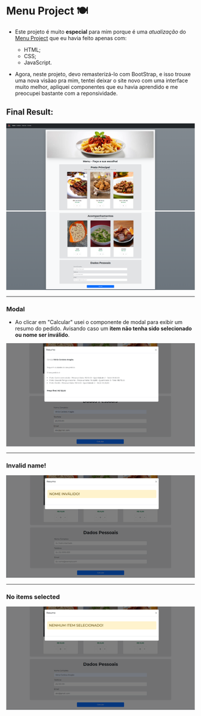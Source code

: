 # Menu Project 🍽️

  - Este projeto é muito **especial** para mim porque é uma *atualização* do [Menu Project](https://github.com/kauanzin222/bootcamp-devjr-ProjetoMenu.git) que eu havia feito apenas com:
    
      - HTML;
      - CSS;
      - JavaScript.
        
  - Agora, neste projeto, devo remasterizá-lo com BootStrap, e isso trouxe uma nova visãao pra mim, tentei deixar o site novo com uma interface muito melhor, apliquei componentes que eu havia aprendido e me preocupei bastante com a reponsividade.

## Final Result:

![menu1](https://github.com/kauanzin222/bootcamp-devjr-projectmenu-bootstrap/blob/main/images/exemplos/menu1.png)
![menu2](https://github.com/kauanzin222/bootcamp-devjr-projectmenu-bootstrap/blob/main/images/exemplos/menu2.png)

--- 

### Modal
  - Ao clicar em "Calcular" usei o componente de modal para exibir um resumo do pedido. Avisando caso um **item não tenha sido selecionado ou nome ser inválido**.

![modal](https://github.com/kauanzin222/bootcamp-devjr-projectmenu-bootstrap/blob/main/images/exemplos/modal.png)

---
### Invalid name!
![nome](https://github.com/kauanzin222/bootcamp-devjr-projectmenu-bootstrap/blob/main/images/exemplos/nome.png)

---
### No items selected
![item](https://github.com/kauanzin222/bootcamp-devjr-projectmenu-bootstrap/blob/main/images/exemplos/item.png)
